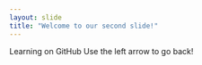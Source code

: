 ```yaml
---
layout: slide
title: "Welcome to our second slide!"
---
```

Learning on GitHub
Use the left arrow to go back!
